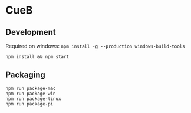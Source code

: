 # CueB

## Development


Required on windows: `npm install -g --production windows-build-tools`
```
npm install && npm start
```

## Packaging
```
npm run package-mac
npm run package-win
npm run package-linux
npm run package-pi
```